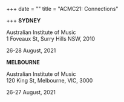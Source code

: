 +++
date = ""
title = "ACMC21: Connections"

+++
**SYDNEY**

Australian Institute of Music  
1 Foveaux St, Surry Hills NSW, 2010

26-28 August, 2021

**MELBOURNE**

Australian Institute of Music  
120 King St, Melbourne, VIC, 3000

26-27 August, 2021